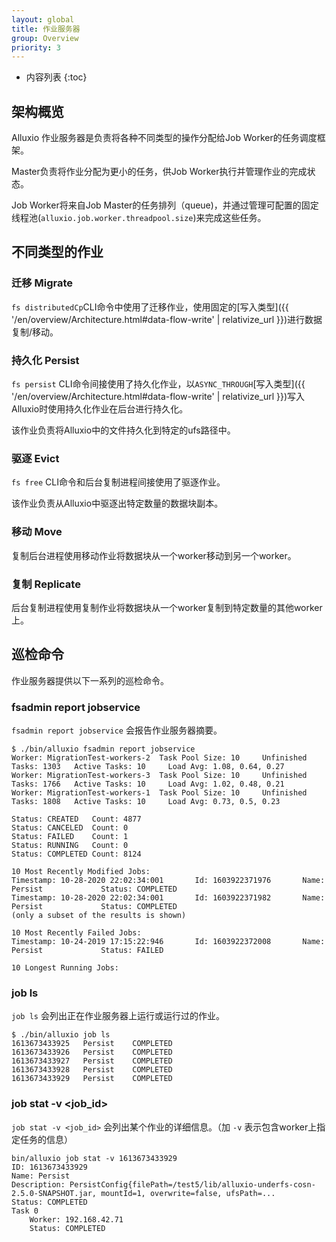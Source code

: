 ```yaml
---
layout: global
title: 作业服务器
group: Overview
priority: 3
---
```


* 内容列表
{:toc}

## 架构概览

Alluxio 作业服务器是负责将各种不同类型的操作分配给Job Worker的任务调度框架。

Master负责将作业分配为更小的任务，供Job Worker执行并管理作业的完成状态。

Job Worker将来自Job Master的任务排列（queue)，并通过管理可配置的固定线程池(`alluxio.job.worker.threadpool.size`)来完成这些任务。

## 不同类型的作业

### 迁移 Migrate

`fs distributedCp`CLI命令中使用了迁移作业，使用固定的[写入类型]({{ '/en/overview/Architecture.html#data-flow-write' | relativize_url }})进行数据复制/移动。

### 持久化 Persist

`fs persist` CLI命令间接使用了持久化作业，以`ASYNC_THROUGH`[写入类型]({{ '/en/overview/Architecture.html#data-flow-write' | relativize_url }})写入Alluxio时使用持久化作业在后台进行持久化。

该作业负责将Alluxio中的文件持久化到特定的ufs路径中。

### 驱逐 Evict

`fs free` CLI命令和后台复制进程间接使用了驱逐作业。

该作业负责从Alluxio中驱逐出特定数量的数据块副本。

### 移动 Move

复制后台进程使用移动作业将数据块从一个worker移动到另一个worker。

### 复制 Replicate

后台复制进程使用复制作业将数据块从一个worker复制到特定数量的其他worker上。

## 巡检命令

作业服务器提供以下一系列的巡检命令。

### fsadmin report jobservice

`fsadmin report jobservice` 会报告作业服务器摘要。

```console
$ ./bin/alluxio fsadmin report jobservice
Worker: MigrationTest-workers-2  Task Pool Size: 10     Unfinished Tasks: 1303   Active Tasks: 10     Load Avg: 1.08, 0.64, 0.27
Worker: MigrationTest-workers-3  Task Pool Size: 10     Unfinished Tasks: 1766   Active Tasks: 10     Load Avg: 1.02, 0.48, 0.21
Worker: MigrationTest-workers-1  Task Pool Size: 10     Unfinished Tasks: 1808   Active Tasks: 10     Load Avg: 0.73, 0.5, 0.23

Status: CREATED   Count: 4877
Status: CANCELED  Count: 0
Status: FAILED    Count: 1
Status: RUNNING   Count: 0
Status: COMPLETED Count: 8124

10 Most Recently Modified Jobs:
Timestamp: 10-28-2020 22:02:34:001       Id: 1603922371976       Name: Persist             Status: COMPLETED
Timestamp: 10-28-2020 22:02:34:001       Id: 1603922371982       Name: Persist             Status: COMPLETED
(only a subset of the results is shown)

10 Most Recently Failed Jobs:
Timestamp: 10-24-2019 17:15:22:946       Id: 1603922372008       Name: Persist             Status: FAILED

10 Longest Running Jobs:
```

### job ls

`job ls` 会列出正在作业服务器上运行或运行过的作业。

```console
$ ./bin/alluxio job ls
1613673433925   Persist    COMPLETED
1613673433926   Persist    COMPLETED
1613673433927   Persist    COMPLETED
1613673433928   Persist    COMPLETED
1613673433929   Persist    COMPLETED
```

### job stat -v <job_id> 

`job stat -v <job_id>` 会列出某个作业的详细信息。（加 `-v` 表示包含worker上指定任务的信息）

```console
bin/alluxio job stat -v 1613673433929
ID: 1613673433929
Name: Persist
Description: PersistConfig{filePath=/test5/lib/alluxio-underfs-cosn-2.5.0-SNAPSHOT.jar, mountId=1, overwrite=false, ufsPath=...
Status: COMPLETED
Task 0
	Worker: 192.168.42.71
	Status: COMPLETED
```

